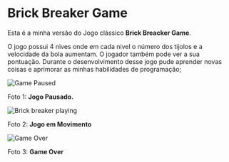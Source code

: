# Brick Breaker Game
Esta é a minha versão do Jogo clássico __Brick Breacker Game__.

O jogo possui 4 nives onde em cada nivel o número dos tijolos e a velocidade da bola aumentam.
O jogador também pode ver a sua pontuação.
Durante o desenvolvimento desse jogo pude aprender novas coisas e aprimorar as minhas habilidades de programação;

 

![Game Paused](https://user-images.githubusercontent.com/105989003/210344011-aabaf687-085f-4247-a1b2-d86d891f48cd.jpg)

Foto 1: **Jogo Pausado.**

![Brick breaker playing](https://user-images.githubusercontent.com/105989003/210344108-53216122-05d8-47df-8d3a-dbeda99341b6.jpg)

Foto 2: **Jogo em Movimento**

![Game Over](https://user-images.githubusercontent.com/105989003/210350373-81cd2a4d-52c9-4aa2-bc48-8c430e26c24c.jpg)

Foto 3: **Game Over**
